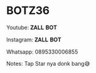 # BOTZ36

Youtube: 𝐙𝐀𝐋𝐋 𝐁𝐎𝐓

Instagram: 𝐙𝐀𝐋𝐋 𝐁𝐎𝐓

Whatsapp: 0895330006855

Notes: Tap Star nya donk bang😅
